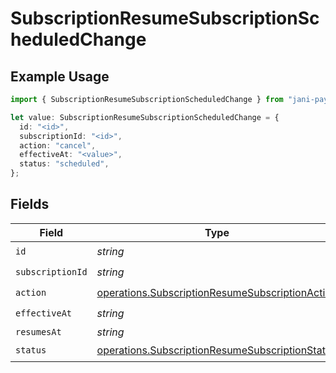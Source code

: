 # SubscriptionResumeSubscriptionScheduledChange

## Example Usage

```typescript
import { SubscriptionResumeSubscriptionScheduledChange } from "jani-payments/models/operations";

let value: SubscriptionResumeSubscriptionScheduledChange = {
  id: "<id>",
  subscriptionId: "<id>",
  action: "cancel",
  effectiveAt: "<value>",
  status: "scheduled",
};
```

## Fields

| Field                                                                                                              | Type                                                                                                               | Required                                                                                                           | Description                                                                                                        |
| ------------------------------------------------------------------------------------------------------------------ | ------------------------------------------------------------------------------------------------------------------ | ------------------------------------------------------------------------------------------------------------------ | ------------------------------------------------------------------------------------------------------------------ |
| `id`                                                                                                               | *string*                                                                                                           | :heavy_check_mark:                                                                                                 | N/A                                                                                                                |
| `subscriptionId`                                                                                                   | *string*                                                                                                           | :heavy_check_mark:                                                                                                 | N/A                                                                                                                |
| `action`                                                                                                           | [operations.SubscriptionResumeSubscriptionAction](../../models/operations/subscriptionresumesubscriptionaction.md) | :heavy_check_mark:                                                                                                 | N/A                                                                                                                |
| `effectiveAt`                                                                                                      | *string*                                                                                                           | :heavy_check_mark:                                                                                                 | N/A                                                                                                                |
| `resumesAt`                                                                                                        | *string*                                                                                                           | :heavy_minus_sign:                                                                                                 | N/A                                                                                                                |
| `status`                                                                                                           | [operations.SubscriptionResumeSubscriptionStatus](../../models/operations/subscriptionresumesubscriptionstatus.md) | :heavy_check_mark:                                                                                                 | N/A                                                                                                                |
